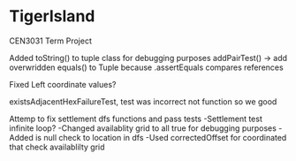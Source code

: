 # TigerIsland
CEN3031 Term Project

Added toString() to tuple class for debugging purposes
addPairTest() -> add overwridden equals() to Tuple because .assertEquals compares references

Fixed Left coordinate values?

existsAdjacentHexFailureTest, test was incorrect not function so we good

Attemp to fix settlement dfs functions and pass tests
-Settlement test infinite loop?
-Changed availablity grid to all true for debugging purposes
-Added is null check to location in dfs
-Used correctedOffset for coordinated that check availablilty grid
